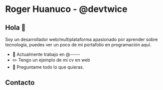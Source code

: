 # Roger Huanuco - @devtwice

## Hola 👋
Soy un desarrollador web/multiplataforma apasionado por aprender sobre tecnología, puedes ver un poco de mi portafolio en programación aquí.

- :rocket: Actualmente trabajo en @-----
- :pencil2: Tengo un ejemplo de mi cv en web
- :thought_balloon: Preguntame todo lo que quieras.

## Contacto

<!---- [Youtube](https://www.youtube.com/channel/UCiL72QoLRm6qeGzMW20tBPw)
- [Linkedin](https://www.linkedin.com/in/roger-huanuco-huachaca-8336981b1/)
- [Email](mailto:roger.dev.twice@gmail.com) 
---->

